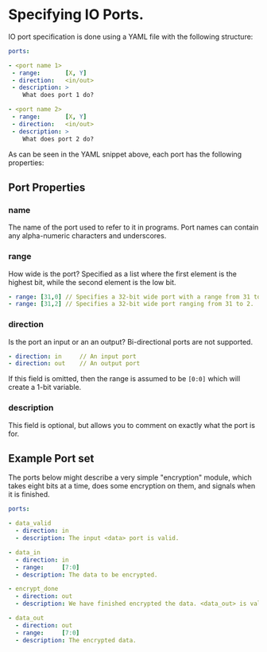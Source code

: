 

# Specifying IO Ports.

IO port specification is done using a YAML file with the following structure:

```yaml
ports:

- <port name 1>
 - range:       [X, Y]
 - direction:   <in/out>
 - description: >
    What does port 1 do?

- <port name 2>
 - range:       [X, Y]
 - direction:   <in/out>
 - description: >
    What does port 2 do?
```

As can be seen in the YAML snippet above, each port has the following
properties:

## Port Properties

### name         
    
The name of the port used to refer to it in programs. Port names can contain 
any alpha-numeric characters and underscores.

### range        
    
How wide is the port? Specified as a list where the first element is the
highest bit, while the second element is the low bit.

```yaml
- range: [31,0] // Specifies a 32-bit wide port with a range from 31 to 0.
- range: [31,2] // Specifies a 32-bit wide port ranging from 31 to 2.
```

### direction    

Is the port an input or an an output? Bi-directional ports are not supported.

```yaml
- direction: in     // An input port
- direction: out    // An output port
```

If this field is omitted, then the range is assumed to be `[0:0]` which will
create a 1-bit variable.

### description

This field is optional, but allows you to comment on exactly what the port is
for.

## Example Port set

The ports below might describe a very simple "encryption" module, which takes
eight bits at a time, does some encryption on them, and signals when it is
finished.

```yaml
ports:

- data_valid
  - direction: in
  - description: The input <data> port is valid.

- data_in
  - direction: in
  - range:     [7:0]
  - description: The data to be encrypted.

- encrypt_done
  - direction: out
  - description: We have finished encrypted the data. <data_out> is valid.

- data_out
  - direction: out
  - range:     [7:0]
  - description: The encrypted data.
```
